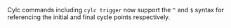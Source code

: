 Cylc commands including `cylc trigger` now support the `^` and `$` syntax for referencing the initial and final cycle points respectively.
